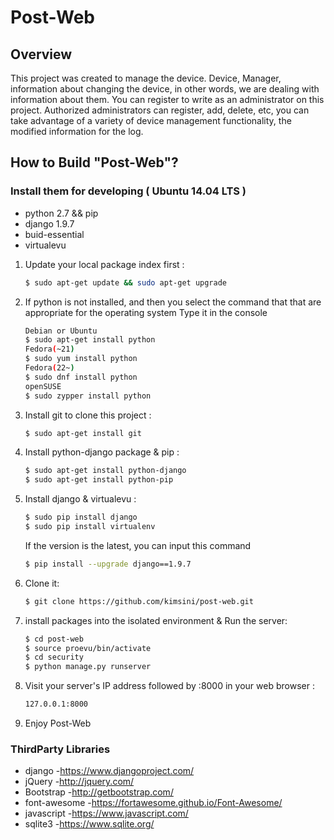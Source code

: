 # Post-Web

## Overview
This project was created to manage the device.
Device, Manager, information about changing the device, in other words, we are dealing with information about them.
You can register to write as an administrator on this project.
Authorized administrators can register, add, delete, etc, you can take advantage of a variety of device management functionality, the modified information for the log.

## How to Build "Post-Web"?
### Install them for developing ( Ubuntu 14.04 LTS )
* python 2.7 && pip
* django 1.9.7
* buid-essential
* virtualevu

1.  Update your local package index first :

    ```bash
    $ sudo apt-get update && sudo apt-get upgrade
    ```
1. If python is not installed, and then you select the command that that are appropriate for the operating system
   Type it in the console

    ```bash
    Debian or Ubuntu
    $ sudo apt-get install python
    Fedora(~21)
    $ sudo yum install python
    Fedora(22~)
    $ sudo dnf install python
    openSUSE
    $ sudo zypper install python
    ```
2.  Install git to clone this project :

    ```bash
    $ sudo apt-get install git
    ```
3.  Install python-django package & pip :

    ```bash
    $ sudo apt-get install python-django
    $ sudo apt-get install python-pip
    ```
    
4.  Install django & virtualevu :

    ```bash
    $ sudo pip install django
    $ sudo pip install virtualenv
    ```
      If the version is the latest, you can input this command
       ```bash
    $ pip install --upgrade django==1.9.7
       ```
       
5. Clone it:
    ```bash
    $ git clone https://github.com/kimsini/post-web.git
    ```    
    
6. install packages into the isolated environment & Run the server:
    ```bash
    $ cd post-web
    $ source proevu/bin/activate
    $ cd security
    $ python manage.py runserver
   
    ```
    
7. Visit your server's IP address followed by :8000 in your web browser :
    ```bash
    127.0.0.1:8000
    ```
    
8. Enjoy Post-Web

### ThirdParty Libraries
* django -https://www.djangoproject.com/
* jQuery -http://jquery.com/
* Bootstrap -http://getbootstrap.com/
* font-awesome -https://fortawesome.github.io/Font-Awesome/
* javascript -https://www.javascript.com/
* sqlite3 -https://www.sqlite.org/
